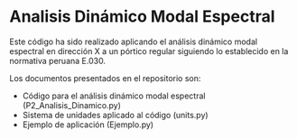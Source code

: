 # Analisis Dinámico Modal Espectral
Este código ha sido realizado aplicando el análisis dinámico modal espectral en dirección X a un pórtico regular siguiendo lo establecido en la normativa peruana E.030.

Los documentos presentados en el repositorio son:

- Código para el análisis dinámico modal espectral (P2_Analisis_Dinamico.py)
- Sistema de unidades aplicado al código (units.py)
- Ejemplo de aplicación (Ejemplo.py)
